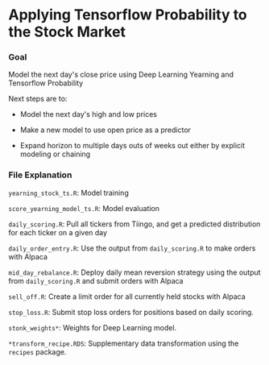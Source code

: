 # Applying Tensorflow Probability to the Stock Market

### Goal

Model the next day's close price using Deep Learning Yearning and Tensorflow Probability

Next steps are to:

* Model the next day's high and low prices

* Make a new model to use open price as a predictor

* Expand horizon to multiple days outs of weeks out either by explicit modeling or chaining

### File Explanation

`yearning_stock_ts.R`: Model training

`score_yearning_model_ts.R`: Model evaluation

`daily_scoring.R`: Pull all tickers from Tiingo, and get a predicted distribution for each ticker on a given day

`daily_order_entry.R`: Use the output from `daily_scoring.R` to make orders with Alpaca

`mid_day_rebalance.R`: Deploy daily mean reversion strategy using the output from `daily_scoring.R` and submit orders with Alpaca

`sell_off.R`: Create a limit order for all currently held stocks with Alpaca

`stop_loss.R`: Submit stop loss orders for positions based on daily scoring.

`stonk_weights*`: Weights for Deep Learning model.

`*transform_recipe.RDS`: Supplementary data transformation using the `recipes` package.
